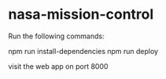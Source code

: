 # nasa-mission-control

Run the following commands:

npm run install-dependencies
npm run deploy

visit the web app on port 8000
